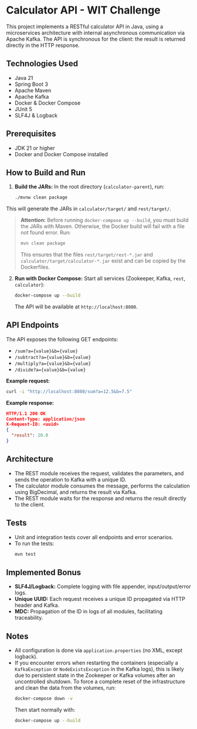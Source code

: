 # Calculator API - WIT Challenge

This project implements a RESTful calculator API in Java, using a microservices architecture with internal asynchronous communication via Apache Kafka. The API is synchronous for the client: the result is returned directly in the HTTP response.

## Technologies Used

- Java 21
- Spring Boot 3
- Apache Maven
- Apache Kafka
- Docker & Docker Compose
- JUnit 5
- SLF4J & Logback

## Prerequisites

- JDK 21 or higher
- Docker and Docker Compose installed

## How to Build and Run

1. **Build the JARs:**
   In the root directory (`calculator-parent`), run:
   ```bash
   ./mvnw clean package
   ```
This will generate the JARs in `calculator/target/` and `rest/target/`.

> **Attention:** Before running `docker-compose up --build`, you must build the JARs with Maven. Otherwise, the Docker build will fail with a file not found error.
> Run:
> ```bash
> mvn clean package
> ```
> This ensures that the files `rest/target/rest-*.jar` and `calculator/target/calculator-*.jar` exist and can be copied by the Dockerfiles.

2. **Run with Docker Compose:**
   Start all services (Zookeeper, Kafka, `rest`, `calculator`):
   ```bash
   docker-compose up --build
   ```
   The API will be available at `http://localhost:8080`.

## API Endpoints

The API exposes the following GET endpoints:

- `/sum?a={value}&b={value}`
- `/subtract?a={value}&b={value}`
- `/multiply?a={value}&b={value}`
- `/divide?a={value}&b={value}`

**Example request:**
```bash
curl -i "http://localhost:8080/sum?a=12.5&b=7.5"
```

**Example response:**
```json
HTTP/1.1 200 OK
Content-Type: application/json
X-Request-ID: <uuid>
{
  "result": 20.0
}
```

## Architecture

- The REST module receives the request, validates the parameters, and sends the operation to Kafka with a unique ID.
- The calculator module consumes the message, performs the calculation using BigDecimal, and returns the result via Kafka.
- The REST module waits for the response and returns the result directly to the client.

## Tests

- Unit and integration tests cover all endpoints and error scenarios.
- To run the tests:
  ```bash
  mvn test
  ```

## Implemented Bonus

- **SLF4J/Logback:** Complete logging with file appender, input/output/error logs.
- **Unique UUID:** Each request receives a unique ID propagated via HTTP header and Kafka.
- **MDC:** Propagation of the ID in logs of all modules, facilitating traceability.

## Notes

- All configuration is done via `application.properties` (no XML, except logback).
- If you encounter errors when restarting the containers (especially a `KafkaException` or `NodeExistsException` in the Kafka logs), this is likely due to persistent state in the Zookeeper or Kafka volumes after an uncontrolled shutdown.
  To force a complete reset of the infrastructure and clean the data from the volumes, run:
  ```bash
  docker-compose down -v
  ```
  Then start normally with:
  ```bash
  docker-compose up --build
  ```
